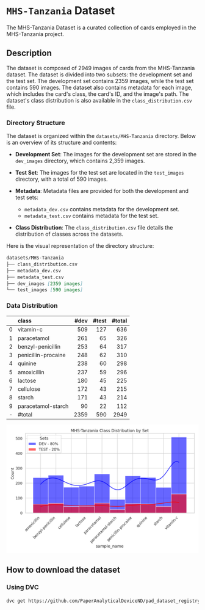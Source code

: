 # `MHS-Tanzania` Dataset


The MHS-Tanzania Dataset is a curated collection of cards employed in the MHS-Tanzania project.

## Description

The dataset is composed of 2949 images of cards from the MHS-Tanzania dataset. The dataset is divided into two subsets: the development set and the test set. The development set contains 2359 images, while the test set contains 590 images. The dataset also contains metadata for each image, which includes the card's class, the card's ID, and the image's path. The dataset's class distribution is also available in the `class_distribution.csv` file. 


### Directory Structure

The dataset is organized within the `datasets/MHS-Tanzania` directory. Below is an overview of its structure and contents:

- **Development Set**: The images for the development set are stored in the `dev_images` directory, which contains 2,359 images.
- **Test Set**: The images for the test set are located in the `test_images` directory, with a total of 590 images.

- **Metadata**: Metadata files are provided for both the development and test sets:
  - `metadata_dev.csv` contains metadata for the development set.
  - `metadata_test.csv` contains metadata for the test set.

- **Class Distribution**: The `class_distribution.csv` file details the distribution of classes across the datasets.



Here is the visual representation of the directory structure:

```markdown
datasets/MHS-Tanzania
├── class_distribution.csv
├── metadata_dev.csv
├── metadata_test.csv
├── dev_images [2359 images]
└── test_images [590 images]
```

### Data Distribution 

|    | class               |   #dev |   #test |   #total |
|:---|:--------------------|-------:|--------:|---------:|
| 0  | vitamin-c           |    509 |     127 |      636 |
| 1  | paracetamol         |    261 |      65 |      326 |
| 2  | benzyl-penicillin   |    253 |      64 |      317 |
| 3  | penicillin-procaine |    248 |      62 |      310 |
| 4  | quinine             |    238 |      60 |      298 |
| 5  | amoxicillin         |    237 |      59 |      296 |
| 6  | lactose             |    180 |      45 |      225 |
| 7  | cellulose           |    172 |      43 |      215 |
| 8  | starch              |    171 |      43 |      214 |
| 9  | paracetamol-starch  |     90 |      22 |      112 |
| -  | #total              |   2359 |     590 |     2949 |

![Figure Description](./report/class_distribution_combined.png)

## How to download the dataset 

### Using DVC 

```bash
dvc get https://github.com/PaperAnalyticalDeviceND/pad_dataset_registry datasets/MHS-Tanzania
```

<!-- 
## License
## Contact
## How to cite
## Acknowledgements
## Contributors
## Versioning
 -->



